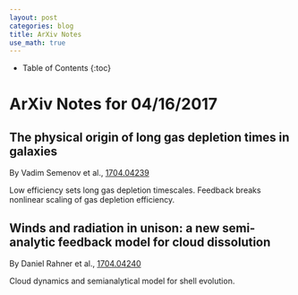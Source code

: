 ```yaml
---
layout: post
categories: blog
title: ArXiv Notes
use_math: true
---
```


* Table of Contents
{:toc}


# ArXiv Notes for 04/16/2017


## The physical origin of long gas depletion times in galaxies


By Vadim Semenov et al., [1704.04239](https://arxiv.org/abs/1704.04239)

Low efficiency sets long gas depletion timescales. Feedback breaks nonlinear
scaling of gas depletion efficiency.

## Winds and radiation in unison: a new semi-analytic feedback model for cloud dissolution

By Daniel Rahner et al., [1704.04240](https://arxiv.org/abs/1704.04240)

Cloud dynamics and semianalytical model for shell evolution.


